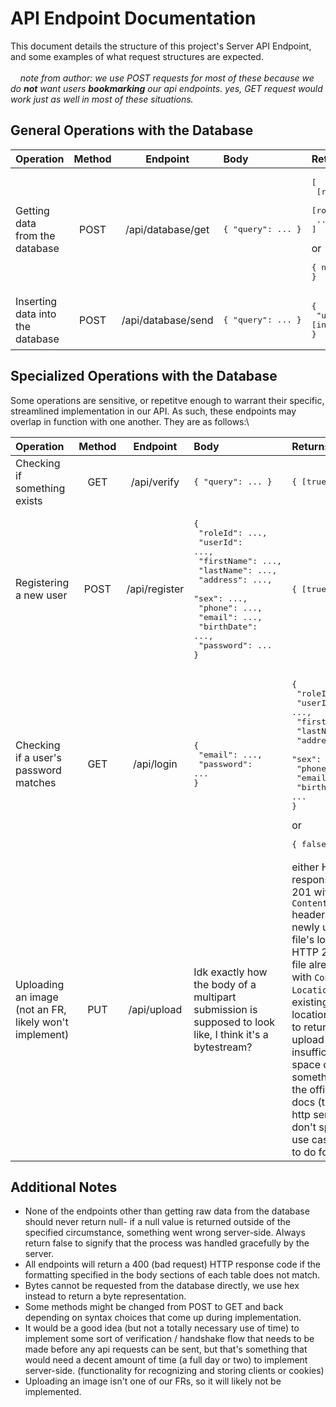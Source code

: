 # API Endpoint Documentation
This document details the structure of this project's Server API Endpoint, and some examples of what request structures are expected.\
\
&nbsp;&nbsp;&nbsp;&nbsp;*note from author: we use POST requests for most of these because we do __not__ want users __bookmarking__ our api endpoints. yes, GET request would work just as well in most of these situations.*

## General Operations with the Database
| Operation | Method | Endpoint | Body | Returns |
| :-- | :-: | :-: | :-- | :-- |
| Getting data<br>from the database | POST | /api/database/get | <pre>\{ "query": ... \}</pre> | <pre>\[<br>  \[row1col1, row1col2, ...\],<br>  \[row2col1, row2col2, ...\],<br>  ...<br>\]</pre>or<br><pre>\{ null \}</pre>
| Inserting data into<br>the database | POST | /api/database/send | <pre>\{ "query": ... \}</pre> | <pre>\{<br>  "updated": \[int\]<br>\}</pre> |

## Specialized Operations with the Database
Some operations are sensitive, or repetitve enough to warrant their specific, streamlined implementation in our API. As such, these endpoints may overlap in function with one another. They are as follows:\

| Operation | Method | Endpoint | Body | Returns |
| :-- | :-: | :-: | :-- | :-- |
| Checking if something exists | GET | /api/verify | <pre>\{ "query": ... \}</pre> | <pre>\{ \[true\|false\] \}</pre> |
| Registering a new user | POST | /api/register | <pre>\{<br>  "roleId": ...,<br>  "userId": ...,<br>  "firstName": ...,<br>  "lastName": ...,<br>  "address": ...,<br>  "sex": ...,<br>  "phone": ...,<br>  "email": ...,<br>  "birthDate": ...,<br>  "password": ...<br>\}</pre> | <pre>\{ \[true\|false\] \}</pre> |
| Checking if a user's password matches | GET | /api/login | <pre>\{<br>  "email": ...,<br>  "password": ...<br>\} | <pre>\{<br>  "roleId": ...,<br>  "userId": ...,<br>  "firstName": ...,<br>  "lastName": ...,<br>  "address": ...,<br>  "sex": ...,<br>  "phone": ...,<br>  "email": ...,<br>  "birthDate": ...<br>\}</pre>or<br><pre>\{ false \}</pre> |
| Uploading an image (not an FR, likely won't implement) | PUT | /api/upload | Idk exactly how the body of a multipart submission is supposed to look like, I think it's a bytestream? | either HTTP response code 201 with the `Content-Location` header set to the newly uploaded file's location, or HTTP 204 if the file already exists, with `Content-Location` set to the existing file's location. IDK what to return if the upload fails due to insufficent disk space or something else, as the offical MDN docs (they define http semantics) don't specify that use case or what to do for it. |

## Additional Notes
- None of the endpoints other than getting raw data from the database should never return null- if a null value is returned outside of the specified circumstance, something went wrong server-side. Always return false to signify that the process was handled gracefully by the server. 
- All endpoints will return a 400 (bad request) HTTP response code if the formatting specified in the body sections of each table does not match.
- Bytes cannot be requested from the database directly, we use hex instead to return a byte representation.
- Some methods might be changed from POST to GET and back depending on syntax choices that come up during implementation.
- It would be a good idea (but not a totally necessary use of time) to implement some sort of verification / handshake flow that needs to be made before any api requests can be sent, but that's something that would need a decent amount of time (a full day or two) to implement server-side. (functionality for recognizing and storing clients or cookies)
- Uploading an image isn't one of our FRs, so it will likely not be implemented.